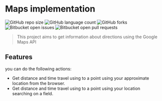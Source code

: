 # Maps implementation

![GitHub repo size](https://img.shields.io/github/repo-size/jaderAdriel/google-map-api?style=for-the-badge)
![GitHub language count](https://img.shields.io/github/languages/count/jaderAdriel/google-map-api?style=for-the-badge)
![GitHub forks](https://img.shields.io/github/forks/jaderAdriel/google-map-api?style=for-the-badge)
![Bitbucket open issues](https://img.shields.io/bitbucket/issues/jaderAdriel/google-map-api?style=for-the-badge)
![Bitbucket open pull requests](https://img.shields.io/bitbucket/pr-raw/jaderAdriel/google-map-api?style=for-the-badge)


> This project aims to get information about directions using the Google Maps API

## Features
you can do the following actions:

* Get distance and time travel using to a point using your approximate location from the browser.
* Get distance and time travel using to a point using your location searching on a field.


